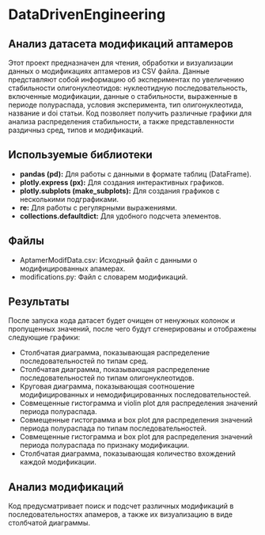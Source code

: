 # DataDrivenEngineering

## Анализ датасета модификаций аптамеров
Этот проект предназначен для чтения, обработки и визуализации данных о модификациях аптамеров из CSV файла. Данные представляют собой информацию об экспериментах по увеличению стабильности олигонуклеотидов: нуклеотидную последовательность, включенные модификации, данные о стабильности, выраженные в периоде полураспада, условия эксперимента, тип олигонуклеотида, название и doi статьи. Код позволяет получить различные графики для анализа распределения стабильности, а также представленности раздичныз сред, типов и модификаций.

## Используемые библиотеки
*   **pandas (pd):** Для работы с данными в формате таблиц (DataFrame).
*   **plotly.express (px):** Для создания интерактивных графиков.
*   **plotly.subplots (make_subplots):** Для создания графиков с несколькими подграфиками.
*   **re:** Для работы с регулярными выражениями.
*   **collections.defaultdict:** Для удобного подсчета элементов.

## Файлы
* AptamerModifData.csv: Исходный файл с данными о модифицированных апамерах.
* modifications.py: Файл с словарем модификаций.

## Результаты
После запуска кода датасет будет очищен от ненужных колонок и пропущенных значений, после чего будут сгенерированы и отображены следующие графики:

*   Столбчатая диаграмма, показывающая распределение последовательностей по типам сред.
*   Столбчатая диаграмма, показывающая распределение последовательностей по типам олигонуклеотидов.
*   Круговая диаграмма, показывающая соотношение модифицированных и немодифицированных последовательностей.
*   Совмещенные гистограмма и violin plot для распределения значений периода полураспада.
*   Совмещенные гистограмма и box plot для распределения значений периода полураспада по типам последовательностей.
*   Совмещенные гистограмма и box plot для распределения значений периода полураспада по признаку модификации.
*   Столбчатая диаграмма, показывающая количество вхождений каждой модификации.

## Анализ модификаций
Код предусматривает поиск и подсчет различных модификаций в последовательностях апамеров, а также их визуализацию в виде столбчатой диаграммы.
